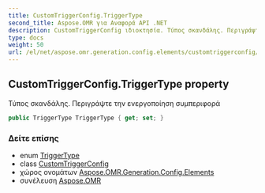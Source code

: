 ```yaml
---
title: CustomTriggerConfig.TriggerType
second_title: Aspose.OMR για Αναφορά API .NET
description: CustomTriggerConfig ιδιοκτησία. Τύπος σκανδάλης. Περιγράψτε την ενεργοποίηση συμπεριφορά
type: docs
weight: 50
url: /el/net/aspose.omr.generation.config.elements/customtriggerconfig/triggertype/
---
```

## CustomTriggerConfig.TriggerType property

Τύπος σκανδάλης. Περιγράψτε την ενεργοποίηση συμπεριφορά

```csharp
public TriggerType TriggerType { get; set; }
```

### Δείτε επίσης

* enum [TriggerType](../../../aspose.omr.generation.config.enums/triggertype/)
* class [CustomTriggerConfig](../)
* χώρος ονομάτων [Aspose.OMR.Generation.Config.Elements](../../customtriggerconfig/)
* συνέλευση [Aspose.OMR](../../../)


